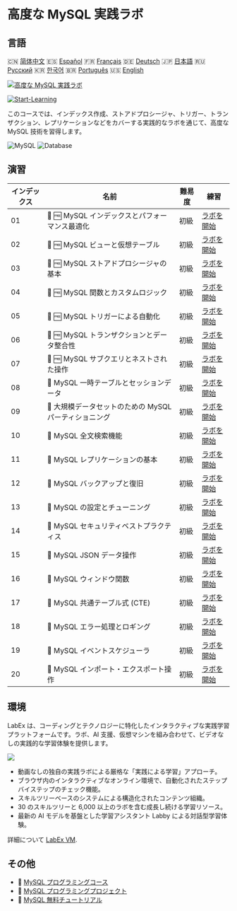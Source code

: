 # 高度な MySQL 実践ラボ

## 言語

🇨🇳 [简体中文](README_zh.md) 🇪🇸 [Español](README_es.md) 🇫🇷 [Français](README_fr.md) 🇩🇪 [Deutsch](README_de.md) 🇯🇵 [日本語](README_ja.md) 🇷🇺 [Русский](README_ru.md) 🇰🇷 [한국어](README_ko.md) 🇧🇷 [Português](README_pt.md) 🇺🇸 [English](README.md) 

[![高度な MySQL 実践ラボ](https://cover-creator.labex.io/advanced-mysql-practical-labs.png?lang=ja)](https://labex.io/ja/courses/advanced-mysql-practical-labs)

[![Start-Learning](https://img.shields.io/badge/Start-Learning-whitesmoke?style=for-the-badge)](https://labex.io/ja/courses/advanced-mysql-practical-labs)

このコースでは、インデックス作成、ストアドプロシージャ、トリガー、トランザクション、レプリケーションなどをカバーする実践的なラボを通じて、高度な MySQL 技術を習得します。

![MySQL](https://img.shields.io/badge/MySQL-whitesmoke?style=for-the-badge&logo=mysql)
![Database](https://img.shields.io/badge/Database-whitesmoke?style=for-the-badge&logo=database)


## 演習

|   インデックス | 名前                                                    | 難易度   | 練習                                                                                                                           |
|----------------|---------------------------------------------------------|----------|--------------------------------------------------------------------------------------------------------------------------------|
|             01 | 📖 🆓 MySQL インデックスとパフォーマンス最適化          | 初級     | <a target='_blank' href='https://labex.io/ja/tutorials/mysql-mysql-indexes-and-performance-optimization-550910'>ラボを開始</a> |
|             02 | 📖 🆓 MySQL ビューと仮想テーブル                        | 初級     | <a target='_blank' href='https://labex.io/ja/tutorials/mysql-mysql-views-and-virtual-tables-550920'>ラボを開始</a>             |
|             03 | 📖 🆓 MySQL ストアドプロシージャの基本                  | 初級     | <a target='_blank' href='https://labex.io/ja/tutorials/mysql-mysql-stored-procedures-basics-550915'>ラボを開始</a>             |
|             04 | 📖 🆓 MySQL 関数とカスタムロジック                      | 初級     | <a target='_blank' href='https://labex.io/ja/tutorials/mysql-mysql-functions-and-custom-logic-550908'>ラボを開始</a>           |
|             05 | 📖 🆓 MySQL トリガーによる自動化                        | 初級     | <a target='_blank' href='https://labex.io/ja/tutorials/mysql-mysql-triggers-for-automation-550919'>ラボを開始</a>              |
|             06 | 📖 🆓 MySQL トランザクションとデータ整合性              | 初級     | <a target='_blank' href='https://labex.io/ja/tutorials/mysql-mysql-transactions-and-data-integrity-550918'>ラボを開始</a>      |
|             07 | 📖 🆓 MySQL サブクエリとネストされた操作                | 初級     | <a target='_blank' href='https://labex.io/ja/tutorials/mysql-mysql-subqueries-and-nested-operations-550916'>ラボを開始</a>     |
|             08 | 📖  MySQL 一時テーブルとセッションデータ                | 初級     | <a target='_blank' href='https://labex.io/ja/tutorials/mysql-mysql-temporary-tables-and-session-data-550917'>ラボを開始</a>    |
|             09 | 📖  大規模データセットのための MySQL パーティショニング | 初級     | <a target='_blank' href='https://labex.io/ja/tutorials/mysql-mysql-partitioning-for-large-datasets-550912'>ラボを開始</a>      |
|             10 | 📖  MySQL 全文検索機能                                  | 初級     | <a target='_blank' href='https://labex.io/ja/tutorials/mysql-mysql-full-text-search-capabilities-550907'>ラボを開始</a>        |
|             11 | 📖  MySQL レプリケーションの基本                        | 初級     | <a target='_blank' href='https://labex.io/ja/tutorials/mysql-mysql-replication-basics-550913'>ラボを開始</a>                   |
|             12 | 📖  MySQL バックアップと復旧                            | 初級     | <a target='_blank' href='https://labex.io/ja/tutorials/mysql-mysql-backup-and-recovery-550902'>ラボを開始</a>                  |
|             13 | 📖  MySQL の設定とチューニング                          | 初級     | <a target='_blank' href='https://labex.io/ja/tutorials/mysql-mysql-configuration-and-tuning-550904'>ラボを開始</a>             |
|             14 | 📖  MySQL セキュリティベストプラクティス                | 初級     | <a target='_blank' href='https://labex.io/ja/tutorials/mysql-mysql-security-best-practices-550914'>ラボを開始</a>              |
|             15 | 📖  MySQL JSON データ操作                               | 初級     | <a target='_blank' href='https://labex.io/ja/tutorials/mysql-mysql-json-data-handling-550911'>ラボを開始</a>                   |
|             16 | 📖  MySQL ウィンドウ関数                                | 初級     | <a target='_blank' href='https://labex.io/ja/tutorials/mysql-mysql-window-functions-550921'>ラボを開始</a>                     |
|             17 | 📖  MySQL 共通テーブル式 (CTE)                          | 初級     | <a target='_blank' href='https://labex.io/ja/tutorials/mysql-mysql-common-table-expressions-ctes-550903'>ラボを開始</a>        |
|             18 | 📖  MySQL エラー処理とロギング                          | 初級     | <a target='_blank' href='https://labex.io/ja/tutorials/mysql-mysql-error-handling-and-logging-550905'>ラボを開始</a>           |
|             19 | 📖  MySQL イベントスケジューラ                          | 初級     | <a target='_blank' href='https://labex.io/ja/tutorials/mysql-mysql-event-scheduler-550906'>ラボを開始</a>                      |
|             20 | 📖  MySQL インポート・エクスポート操作                  | 初級     | <a target='_blank' href='https://labex.io/ja/tutorials/mysql-mysql-import-and-export-operations-550909'>ラボを開始</a>         |

## 環境

LabEx は、コーディングとテクノロジーに特化したインタラクティブな実践学習プラットフォームです。ラボ、AI 支援、仮想マシンを組み合わせて、ビデオなしの実践的な学習体験を提供します。

![](https://tutorial-screenshot.getvm.io/images/vm-1725247253.png)

- 動画なしの独自の実践ラボによる厳格な「実践による学習」アプローチ。
- ブラウザ内のインタラクティブなオンライン環境で、自動化されたステップバイステップのチェック機能。
- スキルツリーベースのシステムによる構造化されたコンテンツ組織。
- 30 のスキルツリーと 6,000 以上のラボを含む成長し続ける学習リソース。
- 最新の AI モデルを基盤とした学習アシスタント Labby による対話型学習体験。

詳細について [LabEx VM](https://support.labex.io/using-labex/virtual-machine).

## その他

- 🔗 [MySQL プログラミングコース](https://github.com/labex-labs/awesome-programming-courses)
- 🔗 [MySQL プログラミングプロジェクト](https://github.com/labex-labs/awesome-programming-projects)
- 🔗 [MySQL 無料チュートリアル](https://github.com/labex-labs/mysql-free-tutorials)

